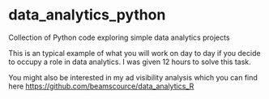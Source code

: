 # data_analytics_python
Collection of Python code exploring simple data analytics projects

This is an typical example of what you will work on day to day if you decide to occupy a role in data analytics. I was given 12 hours to solve this task.

You might also be interested in my ad visibility analysis which you can find here https://github.com/beamscource/data_analytics_R
